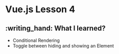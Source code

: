 <h1>Vue.js Lesson 4</h1>

<h2>:writing_hand: What I learned?</h2>
<ul>
<li>Conditional Rendering</li>
<li>Toggle between hiding and showing an Element</li>
</ul>
